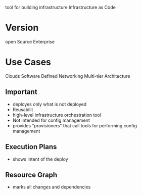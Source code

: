 <!--
TERRAFORM
www.terraform.io
-->

tool for building infrastructure
Infrastructure as Code

# Version
open Source
Enterprise

# Use Cases
Clouds
Software Defined Networking
Multi-tier Architecture


## Important 
* deployes only what is not deployed
* Reusabilit
* high-level infrastructure orchestration tool 
* Not intended for config management
* provides "provisioners" that call tools for performing config management

## Execution Plans
* shows intent of the deploy

## Resource Graph
* marks all changes and dependencies